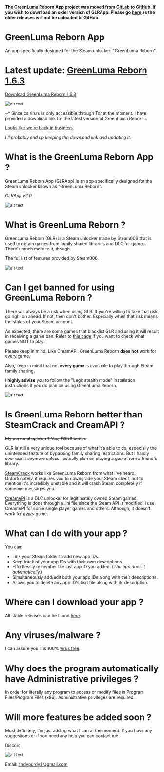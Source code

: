 **The GreenLuma Reborn App project was moved from [GitLab](https://gitlab.com/linkthehylian/glrapp) to [GitHub](https://github.com/linkthehylian/GreenLuma-Reborn-App). If you wish to download an older version of GLRApp. Please go [here](https://gitlab.com/linkthehylian/glrapp/tags) as the older releases will not be uploaded to GitHub.**

# GreenLuma Reborn App
An app specifically designed for the Steam unlocker: "GreenLuma Reborn".

# Latest update: **[GreenLuma Reborn 1.6.3](https://cs.rin.ru/forum/viewtopic.php?f=29&t=80797)**

[Download GreenLuma Reborn 1.6.3](https://cdn.discordapp.com/attachments/285492984705712128/510768262192037893/GreenLuma_Reborn_1.6.3.rar)

![alt text](https://i.imgur.com/XEKjbcI.png)

~* Since cs.rin.ru is only accessible through Tor at the moment. I have provided a download link for the latest version of GreenLuma Reborn.~

[Looks like we're back in business.](https://cs.rin.ru/forum/viewtopic.php?f=29&t=80797)

*I'll probably end up keeping the download link and updating it.*

# What is the GreenLuma Reborn App ?
GreenLuma Reborn App (GLRApp) is an app specifically designed for the Steam unlocker known as "GreenLuma Reborn".

*GLRApp v2.0*

![alt text](https://i.imgur.com/eKVcthM.png)

# What is GreenLuma Reborn ?
GreenLuma Reborn (GLR) is a Steam unlocker made by Steam006 that is used to obtain games from family shared libraries and DLC for games. There's much more to it, though.

The full list of features provided by Steam006.

![alt text](https://i.imgur.com/D18pz0f.png)

# Can I get banned for using GreenLuma Reborn ?
There will always be a risk when using GLR. If you're willing to take that risk, go right on ahead. If not, then don't bother. Especially when that risk means the status of your Steam account.

As expected, there are some games that blacklist GLR and using it will result in receiving a game ban. Refer to [this page](https://github.com/linkthehylian/GreenLuma-Reborn-App/wiki/Blacklist) if you want to check what games NOT to play.

Please keep in mind. Like CreamAPI, GreenLuma Reborn **does not** work for every game.

Also, keep in mind that not **every game** is available to play through Steam family sharing.

I **highly advise** you to follow the "Legit stealth mode" installation instructions if you do plan on using GreenLuma Reborn.

![alt text](https://i.imgur.com/XSjQFn9.png)

# Is GreenLuma Reborn better than SteamCrack and CreamAPI ?
~~My personal opinion ? Yes, TONS better.~~

GLR is still a very unique tool because of what it's able to do, especially the unintended feature of bypassing family sharing restrictions. But I hardly ever use it anymore unless I actually plan on playing a game from a friend's library.

[SteamCrack](https://www.mpgh.net/forum/showthread.php?t=1383930) works like GreenLuma Reborn from what I've heard. Unfortunately, it requires you to downgrade your Steam client, not to mention it's incredibly unstable and it will crash Steam completely if someone messages you.

[CreamAPI](https://cs.rin.ru/forum/viewtopic.php?f=29&t=70576) is a DLC unlocker for legitimately owned Steam games. Everything is done through a .ini file since the Steam API is modified. I use CreamAPI for some single player games and others. Although, it doesn't work for [*every*](https://docs.google.com/spreadsheets/d/1sVNjbkzGFsfeszDx-psLTm7Qe67nvEh2vlWpUPGnYdA/edit#gid=0) game.

# What can I do with your app ?
You can:

*  Link your Steam folder to add new app IDs.
*  Keep track of your app IDs with their own descriptions.
*  Effortlessly remember the last app ID you added. (*The app does it automatically.*)
*  Simultaneously add/edit both your app IDs along with their descriptions.
*  Allows you to delete any app ID's text file along with its description.

# Where can I download your app ?
All stable releases can be found [here](https://github.com/linkthehylian/GreenLuma-Reborn-App/releases/latest).

# Any viruses/malware ?
I can assure you it is 100% [virus free](https://www.virustotal.com/#/file/5d12065235e836b313c2009df0af8ad83ced7c4db958d46ca33a18d1d06b7b02/detection).

# Why does the program automatically have Administrative privileges ?
In order for literally any program to access or modify files in Program Files/Program Files (x86). Administrative privileges are required.

# Will more features be added soon ?
Most definitely, I'm just adding what I can at the moment. If you have any suggestions or if you need any help you can contact me.

Discord:

![alt text](https://i.imgur.com/5W8AUVS.png)

Email: andypurdy3@gmail.com
